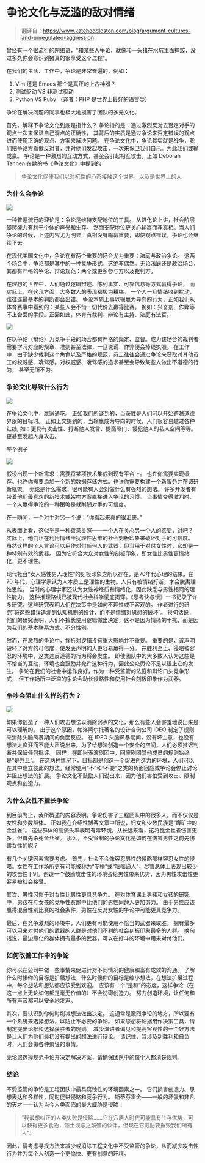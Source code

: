 # 争论文化与泛滥的敌对情绪

> 翻译自：https://www.kateheddleston.com/blog/argument-cultures-and-unregulated-aggression

曾经有一个很流行的网络语，"和某些人争论，就像和一头猪在水坑里面摔跤，没过多久你会意识到猪真的很享受这个过程"。

在我们的生活、工作中，争论是非常普遍的，例如：

1. Vim 还是 Emacs 那个是真正的上古神器？
2. 测试驱动 VS 非测试驱动
3. Python VS Ruby （译者：PHP 是世界上最好的语言😊）

争论在解决问题的同事也极大地损害了团队的多元文化。

首先，解释下争论文化到底是指什么？
争论指的是：通过激烈反对去否定对手的观点一次来保证自己观点的正确性，
其背后的实质是通过争论来否定错误的观点进而使用正确的观点、方案来解决问题。
在争论文化中，争论其实就是战争，我们把争论方看做反对者，并对他们发起攻击，一次来保卫我们自己。为此我们或输或赢。
争论是一种激烈的互动方式，甚至会引起相互攻击。正如 Deborah Tannen 在她的书《争论文化》中提到的

> 争论文化促使我们以对抗性的心态接触这个世界，以及是世界上的人


### 为什么会争论

![](https://1.z.wiki/images/20220313/7a40e1c6b1b34191a43b2c7cc2073eaa.png)

一种普遍流行的理论是：争论是维持支配地位的工具。
从进化论上讲，社会阶层攀爬能力有利于个体的声誉和生存。
然而支配地位更关心输赢而非真相。当人们争论的时候，上述内容尤为明显：真相没有输赢重要，即使观点错误，争论也会继续下去。

在现代美国文化中，争论在有两个重要的场合尤为重要：法庭与政治争论。
这两个场合中，争论都是其中的一种竞争形式，这绝非偶然。无论法庭还是政治场合，其都有严格的争论、辩论规范：两个或更多参与方以及裁判方。

在理想的世界中，人们通过逻辑辩述、陈列事实、可靠信息等方式赢得争论，
而实际上，在这几方面，大多数人的表现都极为糟糕。
一个人一旦情绪收到扰动，往往连最基本的判断都会出错。
争论本质上事以输赢为导向的行为，正如我们从体育赛事中看到的：某些人会不惜一切代价去赢得比赛。
例如：兴奋剂、作弊等不上台面的手段。正因如此，体育有裁判、辩论有主持、法庭有法官。

![](https://2.z.wiki/images/20220313/1d82cf939fb24992975b9c6b97ada588.png)


在以争论（辩论）为竞争手段的场合都有严格的规定、监督。成为该场合的裁判者需要学习对应的规章、准则甚至法律，一旦说谎、作弊便会掉线执照。
在工作中，由于缺少裁判这个角色以及严格的规范，员工往往会通过争论来获取对其他员工的权威感、凌驾感。对权威感、凌驾感的追求甚至会导致某些人做出不道德的行为，
甚至无所不为。

### 争论文化导致什么行为

![](https://3.z.wiki/images/20220313/fcd22903cd3541dcbaad49c8b09a16f1.png)


在争论文化中，赢家通吃。
正如我们所谈到的，当获胜是人们可以开始跨越道德界限的目标时。
正如上文提到的，当输赢成为导向的时候，人们很容易越过各种红线,
如：更具有攻击性、打断他人发言、提高嗓门、侵犯他人的私人空间等等。
更甚至发起人身攻击。

举个例子

![](https://4.z.wiki/images/20220313/8c46f7b930654a65b65d0d5703036f4f.png)


假设出现一个新需求：需要将某项技术集成到现有平台上。
也许你需要实现缓存。也许你需要添加一个新的数据存储方式。也许你需要构建一个新服务并在调研新框架。
无论是什么需求，很可能有人会对做什么有强烈的想法。
许多开发者有带着他们最喜欢的新技术或架构方案直接进入争论的习惯。
当事情变得激烈时，一个人赢得争论的一种策略是就削弱对手的可信度。

在一瞬间，一个对手对另一个说：“你看起来真的很沮丧。”

从表面上看，这似乎是一种善意关照——一个人在关心另一个人的感受，对吧？
实际上，他们正在利用情绪干扰理性思维的社会刻板印象来破坏对手的可信度。
虽然这样的个人言论可以用作对付任何人的武器，但当用于对付女性时，它却是一种特别有效的武器。
因为它符合大众对女性的刻板印象，即女性比男性更情绪化，更不理性。

现代社会“女人感性男人理性”的刻板印象之所以存在，是70年代心理的结果。在 70 年代，心理学家认为人本质上是理性的生物。人只有被情绪打断，才会脱离理性思维。
当时的心理学家还认为女性神经质和情绪化，因此缺乏与男性相同的理性能力。
这种推理路线已被现代社会科学彻底揭穿。《思考快与慢》一书记录了许多研究，这些研究表明人们在决策中是如何不理性或不客观的。
作者进行的研究“将这些错误追溯到认知机制的设计，而不是情绪对思想的破坏”。
换句话说，他们的研究表明，人们不擅长使用逻辑做出决定，这不是因为情绪的干扰，而是因为我们的基本联系方式。不分性别。

然而，在激烈的争论中，挫折对逻辑没有重大影响并不重要。
重要的是，该声明破坏了对方的可信度，使发表声明的人更容易赢得一分。
在胜利至上、侵略被容忍的环境中，这类违反道德的行为将会发生。
即使团队中的大多数人认为这些是不恰当的互动，环境也会鼓励并允许这种行为，因此公众舆论不足以阻止它的发生。
争论在我们的社会中运作良好，作为一种受监管的法庭和辩论口头竞争形式，
但工作场所中泛滥的争论会助长侵略性和使用社会刻板印象作为武器。

### 争吵会阻止什么样的行为？

![](https://0.z.wiki/images/20220313/7b9fc7ea486940e3a03522c5fa58acaa.png)

如果你创造了一种人们攻击想法以消除弱点的文化，那么有些人会害羞地说出来是可以理解的。
出于这个原因，帕洛阿尔托著名的设计咨询公司 IDEO 制定了规则来消除头脑风暴期间的负面反应。
在 IDEO 头脑风暴期间，没有坏主意，也没有想法太疯狂而不能大声说出来。为了给想法创造一个安全的空间，人们必须推迟判断并保留任何批评。
同样，在即兴表演剧团中，回应剧团其他成员的规则始终是“是并且”。
在这两种情况下，目标都是创造一个促进创造力的环境，人们可以在其中建立彼此的想法。经常使用“不”和“不要”之类的负面回应或争论会停止讨论并阻止想法的扩展。
争论文化不鼓励人们说出来，因为他们害怕受到攻击、限制观点和创造力。

### 为什么女性不擅长争论

到目前为止，我所概述的内容表明，争论伤害了工程团队中的很多人，而不仅仅是女性和少数群体。
正如我在介绍性博客文章中所说，妇女和少数民族是“煤矿中的金丝雀”。
这些群体的高流失率表明有毒环境，从长远来看，这将比金丝雀伤害更多，但首先杀死金丝雀。
那么，不受管制的争论文化是如何在伤害男性之前先伤害女性的呢？

有几个关键因素需要考虑。
首先，社会不会像容忍男性的侵略那样容忍女性的侵略。女性在工作场所更有可能被称为“专横”或“咄咄逼人”，尽管总体上表现出较少的攻击性 [ 9]。创造一个鼓励攻击性的环境会给男性带来优势，因为男性攻击性更容易被社会接受。

其次，男性习惯于对女性比男性更具竞争力。
在对体育课上男孩和女孩的研究中，男孩在与女孩的竞争性赛跑中比他们的男性同龄人更加努力。
由于男性应该赢得混合性别比赛的社会条件，男性在反对女性的争论中可能更具竞争力。

最后，在竞争激烈的环境中，人们更有可能使用不恰当的武器来取胜。
拥有最多可以用来对付他们的武器的人群是对他们不利的社会刻板印象最多的人群。
换句话说，最边缘化的群体拥有最多的武器，可以在好斗的环境中用来对付他们。

### 如何改善工作中的争论

你可以在公司中做一些事情来促进针对不同情况的健康和富有成效的沟通。
了解什么时候你的目标是扩展想法，什么时候你的目标是缩小想法。在想法扩展过程中，每个想法和想法都应该受到欢迎。
应该有一个“是和”的态度，这样争论（在这一点上无论如何都是毫无价值的）不会妨碍创造力。
努力创造环境，让任何和所有声音都可以安全地发声。


其次，要认识到你何时削减想法做出决定。
这通常是激烈争论的地方，所以要有一个系统来选择想法，以防止不必要的争论。
如果您想将论据用作决策工具，请制定提出论据和选择获胜者的规则。
减少演讲者偏见和提高客观性的一个好方法是让人们为他们最初没有提出的想法进行辩论。
请记住，当涉及到胜利和自负时，人们会做各种疯狂的事情。

无论您选择规范争论并决定解决方案，请确保团队中的每个人都清楚规则。

### 结论

不受监管的争论是工程团队中最具腐蚀性的环境因素之一。
它们损害创造力、思想表达和多样性，同时促进侵略和竞争行为。
斯蒂芬霍金——一般的坏蛋和非凡的天才——认为当今人类面临的最大威胁是侵略：

> “我最想纠正的人类失败是侵略......它在穴居人时代可能具有生存优势，可以获得更多食物，领土或与之繁殖的伙伴，但现在它威胁要摧毁我们所有人”。

因此，请考虑寻找方法来减少或消除工程文化中不受监管的争论，从而减少攻击性行为并为每个人创造一个更愉快、更有创意的环境。

